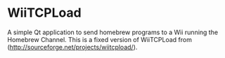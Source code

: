 WiiTCPLoad
==========

A simple Qt application to send homebrew programs to a Wii running the Homebrew Channel.  This is a fixed version of WiiTCPLoad from (http://sourceforge.net/projects/wiitcpload/).
